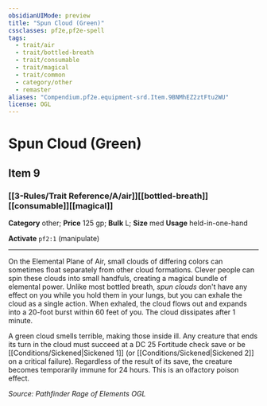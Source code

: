 ```yaml
---
obsidianUIMode: preview
title: "Spun Cloud (Green)"
cssclasses: pf2e,pf2e-spell
tags:
  - trait/air
  - trait/bottled-breath
  - trait/consumable
  - trait/magical
  - trait/common
  - category/other
  - remaster
aliases: "Compendium.pf2e.equipment-srd.Item.9BNMhEZ2ztFtu2WU"
license: OGL
---
```

# Spun Cloud (Green)
## Item 9
### [[3-Rules/Trait Reference/A/air]][[bottled-breath]][[consumable]][[magical]]

**Category** other; 
**Price** 125 gp; 
**Bulk** L; **Size** med
**Usage** held-in-one-hand

**Activate** `pf2:1` (manipulate)

* * *

On the Elemental Plane of Air, small clouds of differing colors can sometimes float separately from other cloud formations. Clever people can spin these clouds into small handfuls, creating a magical bundle of elemental power. Unlike most bottled breath, _spun clouds_ don't have any effect on you while you hold them in your lungs, but you can exhale the cloud as a single action. When exhaled, the cloud flows out and expands into a 20-foot burst within 60 feet of you. The cloud dissipates after 1 minute.

A green cloud smells terrible, making those inside ill. Any creature that ends its turn in the cloud must succeed at a DC 25 Fortitude check save or be [[Conditions/Sickened|Sickened 1]] (or [[Conditions/Sickened|Sickened 2]] on a critical failure). Regardless of the result of its save, the creature becomes temporarily immune for 24 hours. This is an olfactory poison effect.

*Source: Pathfinder Rage of Elements*
*OGL*